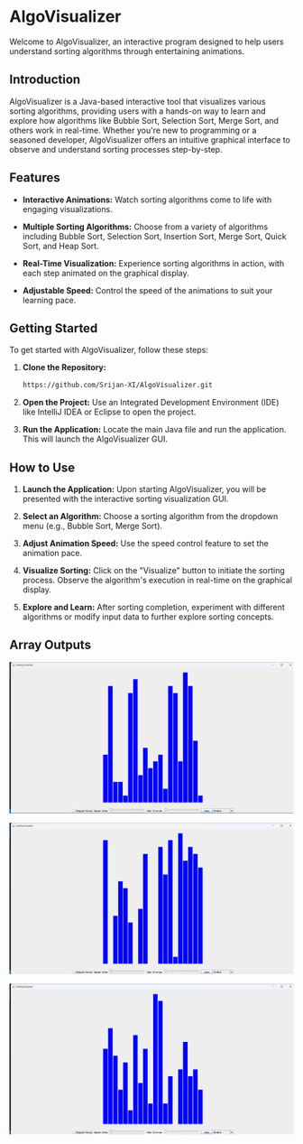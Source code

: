 
# AlgoVisualizer

Welcome to AlgoVisualizer, an interactive program designed to help users understand sorting algorithms through entertaining animations.

## Introduction

AlgoVisualizer is a Java-based interactive tool that visualizes various sorting algorithms, providing users with a hands-on way to learn and explore how algorithms like Bubble Sort, Selection Sort, Merge Sort, and others work in real-time. Whether you're new to programming or a seasoned developer, AlgoVisualizer offers an intuitive graphical interface to observe and understand sorting processes step-by-step.

## Features

- **Interactive Animations:** Watch sorting algorithms come to life with engaging visualizations.
  
- **Multiple Sorting Algorithms:** Choose from a variety of algorithms including Bubble Sort, Selection Sort, Insertion Sort, Merge Sort, Quick Sort, and Heap Sort.

- **Real-Time Visualization:** Experience sorting algorithms in action, with each step animated on the graphical display.

- **Adjustable Speed:** Control the speed of the animations to suit your learning pace.

## Getting Started

To get started with AlgoVisualizer, follow these steps:

1. **Clone the Repository:**
   ```bash
   https://github.com/Srijan-XI/AlgoVisualizer.git
   ```

2. **Open the Project:**
   Use an Integrated Development Environment (IDE) like IntelliJ IDEA or Eclipse to open the project.

3. **Run the Application:**
   Locate the main Java file and run the application. This will launch the AlgoVisualizer GUI.

## How to Use

1. **Launch the Application:**
   Upon starting AlgoVisualizer, you will be presented with the interactive sorting visualization GUI.

2. **Select an Algorithm:**
   Choose a sorting algorithm from the dropdown menu (e.g., Bubble Sort, Merge Sort).

3. **Adjust Animation Speed:**
   Use the speed control feature to set the animation pace.

4. **Visualize Sorting:**
   Click on the "Visualize" button to initiate the sorting process. Observe the algorithm's execution in real-time on the graphical display.

5. **Explore and Learn:**
   After sorting completion, experiment with different algorithms or modify input data to further explore sorting concepts.

## Array Outputs
 ![S](https://github.com/Srijan-XI/AlgoVisualizer/blob/main/assets/154810.png)

 ![S233116](https://github.com/Srijan-XI/AlgoVisualizer/blob/main/assets/154833.png)

 ![S233157](https://github.com/Srijan-XI/AlgoVisualizer/blob/main/assets/154854.png)

